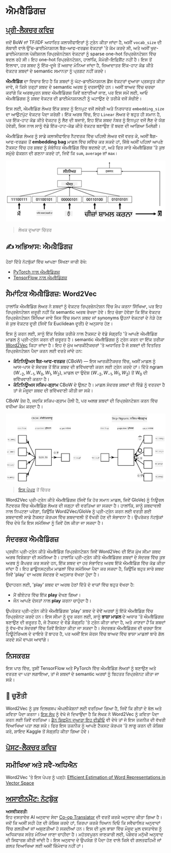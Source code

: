 <!--
CO_OP_TRANSLATOR_METADATA:
{
  "original_hash": "e40b47ac3fd48f71304ede1474e66293",
  "translation_date": "2025-08-26T08:16:36+00:00",
  "source_file": "lessons/5-NLP/14-Embeddings/README.md",
  "language_code": "pa"
}
-->
# ਐਮਬੈਡਿੰਗਜ਼

## [ਪ੍ਰੀ-ਲੈਕਚਰ ਕਵਿਜ਼](https://red-field-0a6ddfd03.1.azurestaticapps.net/quiz/114)

ਜਦੋਂ BoW ਜਾਂ TF/IDF ਅਧਾਰਿਤ ਕਲਾਸੀਫਾਇਰਾਂ ਨੂੰ ਟ੍ਰੇਨ ਕੀਤਾ ਜਾਂਦਾ ਹੈ, ਅਸੀਂ `vocab_size` ਦੀ ਲੰਬਾਈ ਵਾਲੇ ਉੱਚ-ਡਾਈਮੇਨਸ਼ਨਲ ਬੈਗ-ਆਫ-ਵਰਡਜ਼ ਵੇਕਟਰਾਂ 'ਤੇ ਕੰਮ ਕਰਦੇ ਸੀ, ਅਤੇ ਅਸੀਂ ਖੁਦ-ਡਾਈਮੇਨਸ਼ਨਲ ਪੋਜ਼ੀਸ਼ਨਲ ਰਿਪ੍ਰਜ਼ੇਨਟੇਸ਼ਨ ਵੇਕਟਰਾਂ ਨੂੰ sparse one-hot ਰਿਪ੍ਰਜ਼ੇਨਟੇਸ਼ਨ ਵਿੱਚ ਬਦਲ ਰਹੇ ਸੀ। ਇਹ one-hot ਰਿਪ੍ਰਜ਼ੇਨਟੇਸ਼ਨ, ਹਾਲਾਂਕਿ, ਮੈਮੋਰੀ-ਇਫ਼ਿਸ਼ੈਂਟ ਨਹੀਂ ਹੈ। ਇਸ ਤੋਂ ਇਲਾਵਾ, ਹਰ ਸ਼ਬਦ ਨੂੰ ਇੱਕ-ਦੂਜੇ ਤੋਂ ਅਜ਼ਾਦ ਮੰਨਿਆ ਜਾਂਦਾ ਹੈ, ਜ਼ਿਆਦਾਤਰ ਇੱਕ-ਹਾਟ ਕੋਡ ਕੀਤੇ ਵੇਕਟਰ ਸ਼ਬਦਾਂ ਦੇ semantic ਸਮਾਨਤਾ ਨੂੰ ਪ੍ਰਗਟ ਨਹੀਂ ਕਰਦੇ।

**ਐਮਬੈਡਿੰਗ** ਦਾ ਵਿਚਾਰ ਇਹ ਹੈ ਕਿ ਸ਼ਬਦਾਂ ਨੂੰ ਘੱਟ-ਡਾਈਮੇਨਸ਼ਨਲ ਡੈਂਸ ਵੇਕਟਰਾਂ ਦੁਆਰਾ ਪ੍ਰਸਤੁਤ ਕੀਤਾ ਜਾਵੇ, ਜੋ ਕਿਸੇ ਤਰ੍ਹਾਂ ਸ਼ਬਦ ਦੇ semantic ਅਰਥ ਨੂੰ ਦਰਸਾਉਂਦੇ ਹਨ। ਅਸੀਂ ਬਾਅਦ ਵਿੱਚ ਚਰਚਾ ਕਰਾਂਗੇ ਕਿ ਅਰਥਪੂਰਨ ਸ਼ਬਦ ਐਮਬੈਡਿੰਗਜ਼ ਕਿਵੇਂ ਬਣਾਈਆਂ ਜਾਣ, ਪਰ ਇਸ ਸਮੇਂ ਲਈ, ਆਓ ਐਮਬੈਡਿੰਗਜ਼ ਨੂੰ ਸ਼ਬਦ ਵੇਕਟਰ ਦੀ ਡਾਈਮੇਨਸ਼ਨਲਟੀ ਨੂੰ ਘਟਾਉਣ ਦੇ ਤਰੀਕੇ ਵਜੋਂ ਸੋਚੀਏ।

ਇਸ ਲਈ, ਐਮਬੈਡਿੰਗ ਲੇਅਰ ਇੱਕ ਸ਼ਬਦ ਨੂੰ ਇਨਪੁਟ ਵਜੋਂ ਲਵੇਗੀ ਅਤੇ ਨਿਰਧਾਰਤ `embedding_size` ਦਾ ਆਉਟਪੁੱਟ ਵੇਕਟਰ ਪੈਦਾ ਕਰੇਗੀ। ਇੱਕ ਅਰਥ ਵਿੱਚ, ਇਹ `Linear` ਲੇਅਰ ਦੇ ਬਹੁਤ ਹੀ ਸਮਾਨ ਹੈ, ਪਰ ਇੱਕ-ਹਾਟ ਕੋਡ ਕੀਤੇ ਵੇਕਟਰ ਨੂੰ ਲੈਣ ਦੀ ਬਜਾਏ, ਇਹ ਇੱਕ ਸ਼ਬਦ ਨੰਬਰ ਨੂੰ ਇਨਪੁਟ ਵਜੋਂ ਲੈਣ ਦੇ ਯੋਗ ਹੋਵੇਗੀ, ਜਿਸ ਨਾਲ ਸਾਨੂੰ ਵੱਡੇ ਇੱਕ-ਹਾਟ-ਕੋਡ ਕੀਤੇ ਵੇਕਟਰ ਬਣਾਉਣ ਤੋਂ ਬਚਣ ਦੀ ਆਗਿਆ ਮਿਲੇਗੀ।

ਐਮਬੈਡਿੰਗ ਲੇਅਰ ਨੂੰ ਸਾਡੇ ਕਲਾਸੀਫਾਇਰ ਨੈਟਵਰਕ ਵਿੱਚ ਪਹਿਲੀ ਲੇਅਰ ਵਜੋਂ ਵਰਤ ਕੇ, ਅਸੀਂ ਬੈਗ-ਆਫ-ਵਰਡਜ਼ ਤੋਂ **embedding bag** ਮਾਡਲ ਵਿੱਚ ਸਵਿੱਚ ਕਰ ਸਕਦੇ ਹਾਂ, ਜਿੱਥੇ ਅਸੀਂ ਪਹਿਲਾਂ ਆਪਣੇ ਟੈਕਸਟ ਵਿੱਚ ਹਰ ਸ਼ਬਦ ਨੂੰ ਸੰਬੰਧਿਤ ਐਮਬੈਡਿੰਗ ਵਿੱਚ ਬਦਲਦੇ ਹਾਂ, ਅਤੇ ਫਿਰ ਸਾਰੇ ਐਮਬੈਡਿੰਗਜ਼ 'ਤੇ ਕੁਝ ਸਮੁੱਚੇ ਫੰਕਸ਼ਨ ਦੀ ਗਣਨਾ ਕਰਦੇ ਹਾਂ, ਜਿਵੇਂ ਕਿ `sum`, `average` ਜਾਂ `max`।  

![ਪੰਜ ਸੀਕਵੈਂਸ ਸ਼ਬਦਾਂ ਲਈ ਐਮਬੈਡਿੰਗ ਕਲਾਸੀਫਾਇਰ ਦਿਖਾਉਣ ਵਾਲੀ ਚਿੱਤਰ।](../../../../../translated_images/embedding-classifier-example.b77f021a7ee67eeec8e68bfe11636c5b97d6eaa067515a129bfb1d0034b1ac5b.pa.png)

> ਲੇਖਕ ਦੁਆਰਾ ਚਿੱਤਰ

## ✍️ ਅਭਿਆਸ: ਐਮਬੈਡਿੰਗਜ਼

ਹੇਠਾਂ ਦਿੱਤੇ ਨੋਟਬੁੱਕਾਂ ਵਿੱਚ ਆਪਣਾ ਸਿੱਖਣਾ ਜਾਰੀ ਰੱਖੋ:
* [PyTorch ਨਾਲ ਐਮਬੈਡਿੰਗਜ਼](../../../../../lessons/5-NLP/14-Embeddings/EmbeddingsPyTorch.ipynb)
* [TensorFlow ਨਾਲ ਐਮਬੈਡਿੰਗਜ਼](../../../../../lessons/5-NLP/14-Embeddings/EmbeddingsTF.ipynb)

## ਸੈਮਾਂਟਿਕ ਐਮਬੈਡਿੰਗਜ਼: Word2Vec

ਹਾਲਾਂਕਿ ਐਮਬੈਡਿੰਗ ਲੇਅਰ ਨੇ ਸ਼ਬਦਾਂ ਨੂੰ ਵੇਕਟਰ ਰਿਪ੍ਰਜ਼ੇਨਟੇਸ਼ਨ ਵਿੱਚ ਮੈਪ ਕਰਨਾ ਸਿੱਖਿਆ, ਪਰ ਇਹ ਰਿਪ੍ਰਜ਼ੇਨਟੇਸ਼ਨ ਜ਼ਰੂਰੀ ਨਹੀਂ ਕਿ semantic ਅਰਥ ਰੱਖਦਾ ਹੋਵੇ। ਇਹ ਚੰਗਾ ਹੋਵੇਗਾ ਕਿ ਇੱਕ ਵੇਕਟਰ ਰਿਪ੍ਰਜ਼ੇਨਟੇਸ਼ਨ ਸਿੱਖਿਆ ਜਾਵੇ ਜਿਸ ਵਿੱਚ ਸਮਾਨ ਸ਼ਬਦ ਜਾਂ synonyms ਉਹਨਾਂ ਵੇਕਟਰਾਂ ਦੇ ਨੇੜੇ ਹੋਣ ਜੋ ਕੁਝ ਵੇਕਟਰ ਦੂਰੀ (ਜਿਵੇਂ ਕਿ Euclidean ਦੂਰੀ) ਦੇ ਅਨੁਸਾਰ ਹੋਣ।

ਇਸ ਨੂੰ ਕਰਨ ਲਈ, ਸਾਨੂੰ ਇੱਕ ਵਿਸ਼ੇਸ਼ ਤਰੀਕੇ ਨਾਲ ਟੈਕਸਟ ਦੇ ਵੱਡੇ ਸੰਗ੍ਰਹਿ 'ਤੇ ਆਪਣੇ ਐਮਬੈਡਿੰਗ ਮਾਡਲ ਨੂੰ ਪ੍ਰੀ-ਟ੍ਰੇਨ ਕਰਨ ਦੀ ਜ਼ਰੂਰਤ ਹੈ। semantic ਐਮਬੈਡਿੰਗਜ਼ ਨੂੰ ਟ੍ਰੇਨ ਕਰਨ ਦਾ ਇੱਕ ਤਰੀਕਾ [Word2Vec](https://en.wikipedia.org/wiki/Word2vec) ਕਿਹਾ ਜਾਂਦਾ ਹੈ। ਇਹ ਦੋ ਮੁੱਖ ਆਰਕੀਟੈਕਚਰਾਂ 'ਤੇ ਅਧਾਰਿਤ ਹੈ ਜੋ ਸ਼ਬਦਾਂ ਦੀ ਵਿਤਰਿਤ ਰਿਪ੍ਰਜ਼ੇਨਟੇਸ਼ਨ ਪੈਦਾ ਕਰਨ ਲਈ ਵਰਤੇ ਜਾਂਦੇ ਹਨ:

 - **ਕੰਟਿਨਿਊਅਸ ਬੈਗ-ਆਫ-ਵਰਡਜ਼** (CBoW) — ਇਸ ਆਰਕੀਟੈਕਚਰ ਵਿੱਚ, ਅਸੀਂ ਮਾਡਲ ਨੂੰ ਆਸ-ਪਾਸ ਦੇ ਸੰਦਰਭ ਤੋਂ ਇੱਕ ਸ਼ਬਦ ਦੀ ਭਵਿੱਖਵਾਣੀ ਕਰਨ ਲਈ ਟ੍ਰੇਨ ਕਰਦੇ ਹਾਂ। ਦਿੱਤੇ ngram $(W_{-2},W_{-1},W_0,W_1,W_2)$, ਮਾਡਲ ਦਾ ਉਦੇਸ਼ $(W_{-2},W_{-1},W_1,W_2)$ ਤੋਂ $W_0$ ਦੀ ਭਵਿੱਖਵਾਣੀ ਕਰਨਾ ਹੈ।
 - **ਕੰਟਿਨਿਊਅਸ ਸਕਿਪ-ਗ੍ਰਾਮ** CBoW ਦੇ ਉਲਟ ਹੈ। ਮਾਡਲ ਸੰਦਰਭ ਸ਼ਬਦਾਂ ਦੀ ਵਿੰਡੋ ਨੂੰ ਵਰਤਦਾ ਹੈ ਤਾਂ ਜੋ ਮੌਜੂਦਾ ਸ਼ਬਦ ਦੀ ਭਵਿੱਖਵਾਣੀ ਕੀਤੀ ਜਾ ਸਕੇ।

CBoW ਤੇਜ਼ ਹੈ, ਜਦਕਿ ਸਕਿਪ-ਗ੍ਰਾਮ ਹੌਲੀ ਹੈ, ਪਰ ਅਲਭ ਸ਼ਬਦਾਂ ਦੀ ਰਿਪ੍ਰਜ਼ੇਨਟੇਸ਼ਨ ਕਰਨ ਵਿੱਚ ਵਧੀਆ ਕੰਮ ਕਰਦਾ ਹੈ।

![CBoW ਅਤੇ ਸਕਿਪ-ਗ੍ਰਾਮ ਅਲਗੋਰਿਥਮ ਦਿਖਾਉਣ ਵਾਲੀ ਚਿੱਤਰ।](../../../../../translated_images/example-algorithms-for-converting-words-to-vectors.fbe9207a726922f6f0f5de66427e8a6eda63809356114e28fb1fa5f4a83ebda7.pa.png)

> [ਇਸ ਪੇਪਰ](https://arxiv.org/pdf/1301.3781.pdf) ਤੋਂ ਚਿੱਤਰ

Word2Vec ਪ੍ਰੀ-ਟ੍ਰੇਨ ਕੀਤੇ ਐਮਬੈਡਿੰਗਜ਼ (ਜਿਵੇਂ ਕਿ ਹੋਰ ਸਮਾਨ ਮਾਡਲ, ਜਿਵੇਂ GloVe) ਨੂੰ ਨਿਊਰਲ ਨੈਟਵਰਕ ਵਿੱਚ ਐਮਬੈਡਿੰਗ ਲੇਅਰ ਦੀ ਜਗ੍ਹਾ ਵੀ ਵਰਤਿਆ ਜਾ ਸਕਦਾ ਹੈ। ਹਾਲਾਂਕਿ, ਸਾਨੂੰ ਸ਼ਬਦਾਵਲੀ ਨਾਲ ਨਿਪਟਣਾ ਪਵੇਗਾ, ਕਿਉਂਕਿ Word2Vec/GloVe ਨੂੰ ਪ੍ਰੀ-ਟ੍ਰੇਨ ਕਰਨ ਲਈ ਵਰਤੀ ਗਈ ਸ਼ਬਦਾਵਲੀ ਸਾਡੇ ਟੈਕਸਟ ਕੋਰਪਸ ਵਿੱਚ ਸ਼ਬਦਾਵਲੀ ਤੋਂ ਵੱਖਰੀ ਹੋਣ ਦੀ ਸੰਭਾਵਨਾ ਹੈ। ਉਪਰੋਕਤ ਨੋਟਬੁੱਕਾਂ ਵਿੱਚ ਦੇਖੋ ਕਿ ਇਸ ਸਮੱਸਿਆ ਨੂੰ ਕਿਵੇਂ ਹੱਲ ਕੀਤਾ ਜਾ ਸਕਦਾ ਹੈ।

## ਸੰਦਰਭਕ ਐਮਬੈਡਿੰਗਜ਼

ਪ੍ਰਚੀਨ ਪ੍ਰੀ-ਟ੍ਰੇਨ ਕੀਤੇ ਐਮਬੈਡਿੰਗ ਰਿਪ੍ਰਜ਼ੇਨਟੇਸ਼ਨ ਜਿਵੇਂ Word2Vec ਦੀ ਇੱਕ ਮੁੱਖ ਸੀਮਾ ਸ਼ਬਦ ਅਰਥ ਵਿਸ਼ੇਸ਼ਤਾ ਦੀ ਸਮੱਸਿਆ ਹੈ। ਹਾਲਾਂਕਿ ਪ੍ਰੀ-ਟ੍ਰੇਨ ਕੀਤੇ ਐਮਬੈਡਿੰਗਜ਼ ਸ਼ਬਦਾਂ ਦੇ ਸੰਦਰਭ ਵਿੱਚ ਕੁਝ ਅਰਥ ਨੂੰ ਕੈਪਚਰ ਕਰ ਸਕਦੇ ਹਨ, ਇੱਕ ਸ਼ਬਦ ਦਾ ਹਰ ਸੰਭਾਵਿਤ ਅਰਥ ਇੱਕੋ ਐਮਬੈਡਿੰਗ ਵਿੱਚ ਕੋਡ ਕੀਤਾ ਜਾਂਦਾ ਹੈ। ਇਹ ਡਾਊਨਸਟ੍ਰੀਮ ਮਾਡਲਾਂ ਵਿੱਚ ਸਮੱਸਿਆ ਪੈਦਾ ਕਰ ਸਕਦਾ ਹੈ, ਕਿਉਂਕਿ ਬਹੁਤ ਸਾਰੇ ਸ਼ਬਦ ਜਿਵੇਂ 'play' ਦਾ ਅਰਥ ਸੰਦਰਭ ਦੇ ਅਨੁਸਾਰ ਵੱਖਰਾ ਹੁੰਦਾ ਹੈ।

ਉਦਾਹਰਨ ਲਈ, 'play' ਸ਼ਬਦ ਦਾ ਅਰਥ ਹੇਠਾਂ ਦਿੱਤੇ ਦੋ ਵਾਕਾਂ ਵਿੱਚ ਬਹੁਤ ਵੱਖਰਾ ਹੈ:

- ਮੈਂ ਥੀਏਟਰ ਵਿੱਚ ਇੱਕ **play** ਦੇਖਣ ਗਿਆ।
- ਜੌਨ ਆਪਣੇ ਦੋਸਤਾਂ ਨਾਲ **play** ਕਰਨਾ ਚਾਹੁੰਦਾ ਹੈ।

ਉਪਰੋਕਤ ਪ੍ਰੀ-ਟ੍ਰੇਨ ਕੀਤੇ ਐਮਬੈਡਿੰਗਜ਼ 'play' ਸ਼ਬਦ ਦੇ ਦੋਵੇਂ ਅਰਥਾਂ ਨੂੰ ਇੱਕੋ ਐਮਬੈਡਿੰਗ ਵਿੱਚ ਰਿਪ੍ਰਜ਼ੇਨਟ ਕਰਦੇ ਹਨ। ਇਸ ਸੀਮਾ ਨੂੰ ਦੂਰ ਕਰਨ ਲਈ, ਸਾਨੂੰ **ਭਾਸ਼ਾ ਮਾਡਲ** ਦੇ ਅਧਾਰ 'ਤੇ ਐਮਬੈਡਿੰਗਜ਼ ਬਣਾਉਣ ਦੀ ਜ਼ਰੂਰਤ ਹੈ, ਜੋ ਟੈਕਸਟ ਦੇ ਵੱਡੇ ਸੰਗ੍ਰਹਿ 'ਤੇ ਟ੍ਰੇਨ ਕੀਤਾ ਜਾਂਦਾ ਹੈ, ਅਤੇ *ਜਾਣਦਾ ਹੈ* ਕਿ ਸ਼ਬਦਾਂ ਨੂੰ ਵੱਖ-ਵੱਖ ਸੰਦਰਭਾਂ ਵਿੱਚ ਕਿਵੇਂ ਇਕੱਠਾ ਕੀਤਾ ਜਾ ਸਕਦਾ ਹੈ। ਸੰਦਰਭਕ ਐਮਬੈਡਿੰਗਜ਼ ਦੀ ਚਰਚਾ ਇਸ ਟਿਊਟੋਰਿਅਲ ਦੇ ਦਾਇਰੇ ਤੋਂ ਬਾਹਰ ਹੈ, ਪਰ ਅਸੀਂ ਇਸ ਕੋਰਸ ਵਿੱਚ ਬਾਅਦ ਵਿੱਚ ਭਾਸ਼ਾ ਮਾਡਲਾਂ ਬਾਰੇ ਗੱਲ ਕਰਦੇ ਸਮੇਂ ਵਾਪਸ ਆਵਾਂਗੇ।

## ਨਿਸਕਰਸ਼

ਇਸ ਪਾਠ ਵਿੱਚ, ਤੁਸੀਂ TensorFlow ਅਤੇ PyTorch ਵਿੱਚ ਐਮਬੈਡਿੰਗ ਲੇਅਰਾਂ ਨੂੰ ਬਣਾਉਣ ਅਤੇ ਵਰਤਣ ਦਾ ਪਤਾ ਲਗਾਇਆ, ਤਾਂ ਜੋ ਸ਼ਬਦਾਂ ਦੇ semantic ਅਰਥਾਂ ਨੂੰ ਬਿਹਤਰ ਰਿਪ੍ਰਜ਼ੇਨਟ ਕੀਤਾ ਜਾ ਸਕੇ।

## 🚀 ਚੁਣੌਤੀ

Word2Vec ਨੂੰ ਕੁਝ ਦਿਲਚਸਪ ਐਪਲੀਕੇਸ਼ਨਾਂ ਲਈ ਵਰਤਿਆ ਗਿਆ ਹੈ, ਜਿਵੇਂ ਕਿ ਗੀਤਾਂ ਦੇ ਬੋਲ ਅਤੇ ਕਵਿਤਾ ਪੈਦਾ ਕਰਨਾ। [ਇਸ ਲੇਖ](https://www.politetype.com/blog/word2vec-color-poems) ਨੂੰ ਵੇਖੋ ਜੋ ਦਿਖਾਉਂਦਾ ਹੈ ਕਿ ਲੇਖਕ ਨੇ Word2Vec ਨੂੰ ਕਵਿਤਾ ਪੈਦਾ ਕਰਨ ਲਈ ਕਿਵੇਂ ਵਰਤਿਆ। [ਡੈਨ ਸ਼ਿਫਮੈਨ ਦੁਆਰਾ ਇਹ ਵੀਡੀਓ](https://www.youtube.com/watch?v=LSS_bos_TPI&ab_channel=TheCodingTrain) ਵੀ ਦੇਖੋ ਤਾਂ ਜੋ ਇਸ ਤਕਨੀਕ ਦੀ ਵੱਖਰੀ ਵਿਆਖਿਆ ਪਤਾ ਲਗ ਸਕੇ। ਫਿਰ ਇਸ ਤਕਨੀਕ ਨੂੰ ਆਪਣੇ ਟੈਕਸਟ ਕੋਰਪਸ 'ਤੇ ਲਾਗੂ ਕਰਨ ਦੀ ਕੋਸ਼ਿਸ਼ ਕਰੋ, ਸ਼ਾਇਦ Kaggle ਤੋਂ ਸੰਗ੍ਰਹਿ ਕੀਤਾ ਗਿਆ ਹੋਵੇ।

## [ਪੋਸਟ-ਲੈਕਚਰ ਕਵਿਜ਼](https://red-field-0a6ddfd03.1.azurestaticapps.net/quiz/214)

## ਸਮੀਖਿਆ ਅਤੇ ਸਵੈ-ਅਧਿਐਨ

Word2Vec 'ਤੇ ਇਸ ਪੇਪਰ ਨੂੰ ਪੜ੍ਹੋ: [Efficient Estimation of Word Representations in Vector Space](https://arxiv.org/pdf/1301.3781.pdf)

## [ਅਸਾਈਨਮੈਂਟ: ਨੋਟਬੁੱਕ](assignment.md)

**ਅਸਵੀਕਰਤੀ**:  
ਇਹ ਦਸਤਾਵੇਜ਼ AI ਅਨੁਵਾਦ ਸੇਵਾ [Co-op Translator](https://github.com/Azure/co-op-translator) ਦੀ ਵਰਤੋਂ ਕਰਕੇ ਅਨੁਵਾਦ ਕੀਤਾ ਗਿਆ ਹੈ। ਜਦੋਂ ਕਿ ਅਸੀਂ ਸਹੀ ਹੋਣ ਦੀ ਕੋਸ਼ਿਸ਼ ਕਰਦੇ ਹਾਂ, ਕਿਰਪਾ ਕਰਕੇ ਧਿਆਨ ਦਿਓ ਕਿ ਸਵੈਚਾਲਿਤ ਅਨੁਵਾਦਾਂ ਵਿੱਚ ਗਲਤੀਆਂ ਜਾਂ ਅਸੁਣਤੀਆਂ ਹੋ ਸਕਦੀਆਂ ਹਨ। ਇਸ ਦੀ ਮੂਲ ਭਾਸ਼ਾ ਵਿੱਚ ਮੌਜੂਦ ਮੂਲ ਦਸਤਾਵੇਜ਼ ਨੂੰ ਅਧਿਕਾਰਕ ਸਰੋਤ ਮੰਨਿਆ ਜਾਣਾ ਚਾਹੀਦਾ ਹੈ। ਮਹੱਤਵਪੂਰਨ ਜਾਣਕਾਰੀ ਲਈ, ਪੇਸ਼ੇਵਰ ਮਨੁੱਖੀ ਅਨੁਵਾਦ ਦੀ ਸਿਫਾਰਸ਼ ਕੀਤੀ ਜਾਂਦੀ ਹੈ। ਇਸ ਅਨੁਵਾਦ ਦੇ ਉਪਯੋਗ ਤੋਂ ਪੈਦਾ ਹੋਣ ਵਾਲੇ ਕਿਸੇ ਵੀ ਗਲਤਫਹਿਮੀ ਜਾਂ ਗਲਤ ਵਿਆਖਿਆ ਲਈ ਅਸੀਂ ਜ਼ਿੰਮੇਵਾਰ ਨਹੀਂ ਹਾਂ।